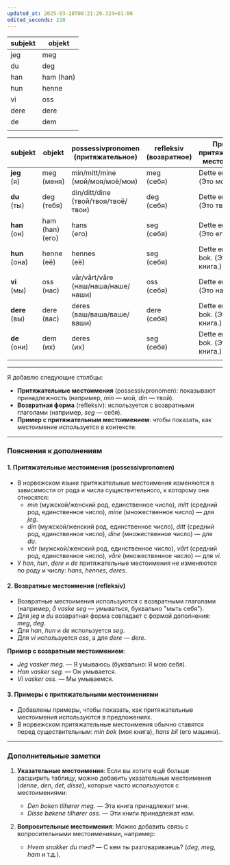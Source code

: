 ```yaml
---
updated_at: 2025-03-28T00:21:29.324+01:00
edited_seconds: 220
---
```

| subjekt | objekt    |
| ------- | --------- |
| jeg     | meg       |
| du      | deg       |
| han     | ham (han) |
| hun     | henne     |
| vi      | oss       |
| dere    | dere      |
| de      | dem       |
|         |           |


| subjekt         | objekt          | possessivpronomen (притяжательное)     | refleksiv (возвратное) | Пример с притяжательным местоимением    |
| --------------- | --------------- | -------------------------------------- | ---------------------- | --------------------------------------- |
| **jeg** <br>(я) | meg (меня)      | min/mitt/mine<br>(мой/моя/моё/мои)     | meg <br>(себя)         | Dette er min bok. <br>(Это моя книга.)  |
| **du** <br>(ты) | deg (тебя)      | din/ditt/dine<br>(твой/твоя/твоё/твои) | deg <br>(себя)         | Dette er din bok. <br>(Это твоя книга.) |
| **han** (он)    | ham (han) (его) | hans <br>(его)                         | seg <br>(себя)         | Dette er hans bok. <br>(Это его книга.) |
| **hun** (она)   | henne (её)      | hennes <br>(её)                        | seg <br>(себя)         | Dette er hennes bok. (Это её книга.)    |
| **vi** <br>(мы) | oss (нас)       | vår/vårt/våre <br>(наш/наша/наше/наши) | oss <br>(себя)         | Dette er vår bok. <br>(Это наша книга.) |
| **dere** (вы)   | dere (вас)      | deres <br>(ваш/ваша/ваше/ваши)         | dere <br>(себя)        | Dette er deres bok. (Это ваша книга.)   |
| **de** (они)    | dem (их)        | deres <br>(их)                         | seg <br>(себя)         | Dette er deres bok. (Это их книга.)     |
|                 |                 |                                        |                        |                                         |

---


Я добавлю следующие столбцы:
- **Притяжательные местоимения** (possessivpronomen): показывают принадлежность (например, *min* — мой, *din* — твой).
- **Возвратная форма** (refleksiv): используется с возвратными глаголами (например, *seg* — себя).
- **Пример с притяжательным местоимением**: чтобы показать, как местоимение используется в контексте.
---

### Пояснения к дополнениям

#### 1. **Притяжательные местоимения (possessivpronomen)**
- В норвежском языке притяжательные местоимения изменяются в зависимости от рода и числа существительного, к которому они относятся:
  - *min* (мужской/женский род, единственное число), *mitt* (средний род, единственное число), *mine* (множественное число) — для *jeg*.
  - *din* (мужской/женский род, единственное число), *ditt* (средний род, единственное число), *dine* (множественное число) — для *du*.
  - *vår* (мужской/женский род, единственное число), *vårt* (средний род, единственное число), *våre* (множественное число) — для *vi*.
- У *han*, *hun*, *dere* и *de* притяжательные местоимения не изменяются по роду и числу: *hans*, *hennes*, *deres*.

#### 2. **Возвратные местоимения (refleksiv)**
- Возвратные местоимения используются с возвратными глаголами (например, *å vaske seg* — умываться, буквально "мыть себя").
- Для *jeg* и *du* возвратная форма совпадает с формой дополнения: *meg*, *deg*.
- Для *han*, *hun* и *de* используется *seg*.
- Для *vi* используется *oss*, а для *dere* — *dere*.

**Пример с возвратным местоимением**:
- *Jeg vasker meg.* — Я умываюсь (буквально: Я мою себя).
- *Han vasker seg.* — Он умывается.
- *Vi vasker oss.* — Мы умываемся.

#### 3. **Примеры с притяжательными местоимениями**
- Добавлены примеры, чтобы показать, как притяжательные местоимения используются в предложениях.
- В норвежском притяжательные местоимения обычно ставятся перед существительным: *min bok* (моя книга), *hans bil* (его машина).

---

### Дополнительные заметки
1. **Указательные местоимения**:
   Если вы хотите ещё больше расширить таблицу, можно добавить указательные местоимения (*denne*, *den*, *det*, *disse*), которые часто используются с местоимениями:
   - *Den boken tilhører meg.* — Эта книга принадлежит мне.
   - *Disse bøkene tilhører oss.* — Эти книги принадлежат нам.

2. **Вопросительные местоимения**:
   Можно добавить связь с вопросительными местоимениями, например:
   - *Hvem snakker du med?* — С кем ты разговариваешь? (*deg*, *meg*, *ham* и т.д.).


